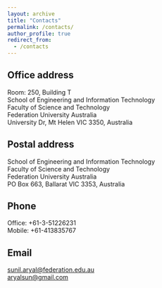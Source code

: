 ```yaml
---
layout: archive
title: "Contacts"
permalink: /contacts/
author_profile: true
redirect_from: 
  - /contacts
---
```


Office address
--------------
Room: 250, Building T<br />
School of Engineering and Information Technology<br />
Faculty of Science and Technology<br />
Federation University Australia<br />
University Dr, Mt Helen VIC 3350, Australia<br />

Postal address
--------------
School of Engineering and Information Technology<br />
Faculty of Science and Technology<br />
Federation University Australia<br />
PO Box 663, Ballarat VIC 3353, Australia<br />

Phone
-----
Office: +61-3-51226231<br />
Mobile: +61-413835767<br />

Email
-----
sunil.aryal@federation.edu.au<br />
aryalsun@gmail.com<br />
